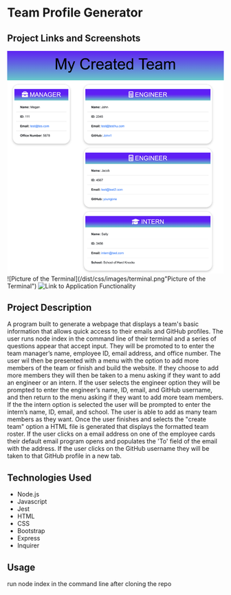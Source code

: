 # Team Profile Generator 

## Project Links and Screenshots 

![Picture of the Web Page](/dist/css/images/web-page.png "Picture of the Web Page")
![Picture of the Terminal](/dist/css/images/terminal.png"Picture of the Terminal")
![Link to Application Functionality](https://drive.google.com/file/d/1U8XXBdUYM1qUpC_t3EbDDtdd2x_etmpT/view "Link to Application Functionality")

## Project Description 
A program built to generate a webpage that displays a team's basic information that allows quick access to their emails and GitHub profiles. The user runs node index in the command line of their terminal and a series of questions appear that accept input. They will be promoted to to enter the team manager’s name, employee ID, email address, and office number. The user wil then be presented with a menu with the option to add more members of the team or finish and build the website. If they choose to add more members they will then be taken to a menu asking if they want to add an engineer or an intern. If the user selects the engineer option they will be prompted to enter the engineer’s name, ID, email, and GitHub username, and then return to the menu asking if they want to add more team members. If the the intern option is selected the user will be prompted to enter the intern’s name, ID, email, and school. The user is able to add as many team members as they want. Once the user finishes and selects the "create team" option a HTML file is generated that displays the formatted team roster. If the user clicks on a email address on one of the employee cards their default email program opens and populates the 'To' field of the email with the address. If the user clicks on the GitHub username they will be taken to that GitHub profile in a new tab. 

## Technologies Used
* Node.js 
* Javascript
* Jest
* HTML
* CSS
* Bootstrap
* Express
* Inquirer 

## Usage
run node index in the command line after cloning the repo

